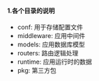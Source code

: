 #### 1.各个目录的说明
* conf: 用于存储配置文件
* middleware: 应用中间件
* models: 应用数据库模型
* routers: 路由逻辑处理
* runtime: 应用运行时的数据
* pkg: 第三方包